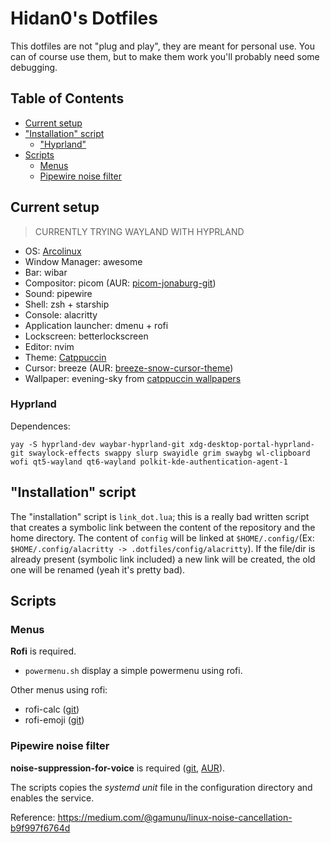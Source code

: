 # Hidan0's Dotfiles

This dotfiles are not "plug and play", they are meant for personal use. You can of course use them, but to make them work you'll probably need some debugging.

## Table of Contents

- [Current setup](#current-setup)
- ["Installation" script](#%E2%80%9Cinstallation%E2%80%9D-script)
  - ["Hyprland"](#hyprland)
- [Scripts](#Scripts)
  - [Menus](#menus)
  - [Pipewire noise filter](#pipewire-noise-filter)

## Current setup

> CURRENTLY TRYING WAYLAND WITH HYPRLAND

- OS: [Arcolinux](https://arcolinux.com/)
- Window Manager: awesome
- Bar: wibar
- Compositor: picom (AUR: [picom-jonaburg-git](https://aur.archlinux.org/packages/picom-jonaburg-git))
- Sound: pipewire
- Shell: zsh + starship
- Console: alacritty
- Application launcher: dmenu + rofi
- Lockscreen: betterlockscreen
- Editor: nvim
- Theme: [Catppuccin](https://github.com/catppuccin/catppuccin)
- Cursor: breeze (AUR: [breeze-snow-cursor-theme](https://aur.archlinux.org/packages/breeze-snow-cursor-theme))
- Wallpaper: evening-sky from [catppuccin wallpapers](https://github.com/catppuccin/wallpapers)

### Hyprland

Dependences:

```
yay -S hyprland-dev waybar-hyprland-git xdg-desktop-portal-hyprland-git swaylock-effects swappy slurp swayidle grim swaybg wl-clipboard wofi qt5-wayland qt6-wayland polkit-kde-authentication-agent-1
```

## "Installation" script

The "installation" script is `link_dot.lua`; this is a really bad written script that creates a symbolic link between the content of the repository and the home directory.
The content of `config` will be linked at `$HOME/.config/`(Ex: `$HOME/.config/alacritty -> .dotfiles/config/alacritty`).
If the file/dir is already present (symbolic link included) a new link will be created, the old one will be renamed (yeah it's pretty bad).

## Scripts

### Menus

**Rofi** is required.

- `powermenu.sh` display a simple powermenu using rofi.

Other menus using rofi:

- rofi-calc ([git](https://github.com/svenstaro/rofi-calc))
- rofi-emoji ([git](https://github.com/Mange/rofi-emoji))

### Pipewire noise filter

**noise-suppression-for-voice** is required ([git](https://github.com/werman/noise-suppression-for-voice), [AUR](https://aur.archlinux.org/packages/noise-suppression-for-voice)).

The scripts copies the _systemd unit_ file in the configuration directory and enables the service.

Reference: https://medium.com/@gamunu/linux-noise-cancellation-b9f997f6764d
